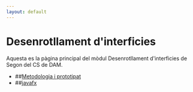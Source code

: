 ```yaml
---
layout: default
---
```


# Desenrotllament d'interficies

Aquesta es la pàgina principal del mòdul Desenrotllament d'interficies de Segon del CS de DAM.

- ##[Metodologia i prototipat](./apunts/metodologiaiprototipat/metiprot.html)
- ##[javafx](./apunts/javafx/javafx.html)


